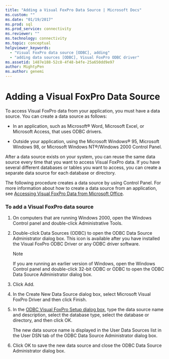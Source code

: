 ```yaml
---
title: "Adding a Visual FoxPro Data Source | Microsoft Docs"
ms.custom: ""
ms.date: "01/19/2017"
ms.prod: sql
ms.prod_service: connectivity
ms.reviewer: ""
ms.technology: connectivity
ms.topic: conceptual
helpviewer_keywords: 
  - "Visual FoxPro data source [ODBC], adding"
  - "adding data sources [ODBC], Visual FoxPro ODBC driver"
ms.assetid: 1487e188-52c8-4f48-b4fe-25a650dd9e97
author: MightyPen
ms.author: genemi
---
```

# Adding a Visual FoxPro Data Source
To access Visual FoxPro data from your application, you must have a data source. You can create a data source as follows:  
  
-   In an application, such as Microsoft® Word, Microsoft Excel, or Microsoft Access, that uses ODBC drivers.  
  
-   Outside your application, using the Microsoft Windows® 95, Microsoft Windows 98, or Microsoft Windows NT®/Windows 2000 Control Panel.  
  
 After a data source exists on your system, you can reuse the same data source every time that you want to access Visual FoxPro data. If you have several different databases or tables you want to access, you can create a separate data source for each database or directory.  
  
 The following procedure creates a data source by using Control Panel. For more information about how to create a data source from an application, see [Accessing Visual FoxPro Data from Microsoft Office](../../odbc/microsoft/accessing-visual-foxpro-data-from-microsoft-office.md).  
  
### To add a Visual FoxPro data source  
  
1.  On computers that are running Windows 2000, open the Windows Control panel and double-click Administrative Tools.  
  
2.  Double-click Data Sources (ODBC) to open the ODBC Data Source Administrator dialog box. This icon is available after you have installed the Visual FoxPro ODBC Driver or any ODBC driver software.  
  
    > [!NOTE]  
    >  If you are running an earlier version of Windows, open the Windows Control panel and double-click 32-bit ODBC or ODBC to open the ODBC Data Source Administrator dialog box.  
  
3.  Click Add.  
  
4.  In the Create New Data Source dialog box, select Microsoft Visual FoxPro Driver and then click Finish.  
  
5.  In the [ODBC Visual FoxPro Setup dialog box](../../odbc/microsoft/odbc-visual-foxpro-setup-dialog-box.md), type the data source name and description, select the database type, select the database or directory, and then click OK.  
  
     The new data source name is displayed in the User Data Sources list in the User DSN tab of the ODBC Data Source Administrator dialog box.  
  
6.  Click OK to save the new data source and close the ODBC Data Source Administrator dialog box.
